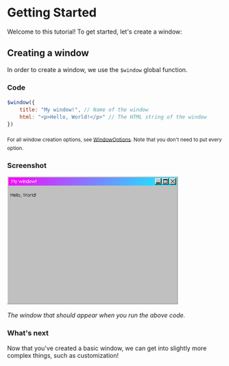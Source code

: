 # Getting Started
Welcome to this tutorial! To get started, let's create a window:
## Creating a window
In order to create a window, we use the `$window` global function.
### Code
```javascript
$window({
    title: "My window!", // Name of the window
    html: "<p>Hello, World!</p>" // The HTML string of the window
})
```
<sub>For all window creation options, see [WindowOptions](/api/interfaces/WindowOptions.md). Note that you don't need to put every option.</sub>

### Screenshot
![My window](../img/tutorials/first-app/01_Creating-a-window.png)

*The window that should appear when you run the above code.*
### What's next
Now that you've created a basic window, we can get into slightly more complex things, such as customization!